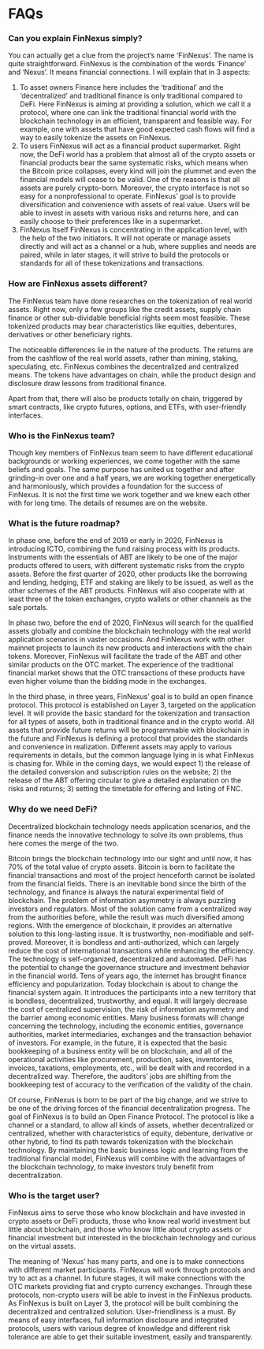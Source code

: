 # FAQs

### Can you explain FinNexus simply?
You can actually get a clue from the project’s name ‘FinNexus’. The name is quite straightforward. FinNexus is the combination of the words ‘Finance’ and ‘Nexus’. It means financial connections. I will explain that in 3 aspects:

1. To asset owners
Finance here includes the ‘traditional’ and the ‘decentralized’ and traditional finance is only traditional compared to DeFi. Here FinNexus is aiming at providing a solution, which we call it a protocol, where one can link the traditional financial world with the blockchain technology in an efficient, transparent and feasible way. For example, one with assets that have good expected cash flows will find a way to easily tokenize the assets on FinNexus.
2. To users
FinNexus will act as a financial product supermarket. Right now, the DeFi world has a problem that almost all of the crypto assets or financial products bear the same systematic risks, which means when the Bitcoin price collapses, every kind will join the plummet and even the financial models will cease to be valid. One of the reasons is that all assets are purely crypto-born. Moreover, the crypto interface is not so easy for a nonprofessional to operate. FinNexus’ goal is to provide diversification and convenience with assets of real value. Users will be able to invest in assets with various risks and returns here, and can easily choose to their preferences like in a supermarket.
3. FinNexus Itself
FinNexus is concentrating in the application level, with the help of the two initiators. It will not operate or manage assets directly and will act as a channel or a hub, where supplies and needs are paired, while in later stages, it will strive to build the protocols or standards for all of these tokenizations and transactions.

### How are FinNexus assets different?
The FinNexus team have done researches on the tokenization of real world assets. Right now, only a few groups like the credit assets, supply chain finance or other sub-dividable beneficial rights seem most feasible. These tokenized products may bear characteristics like equities, debentures, derivatives or other beneficiary rights.

The noticeable differences lie in the nature of the products. The returns are from the cashflow of the real world assets, rather than mining, staking, speculating, etc. FinNexus combines the decentralized and centralized means. The tokens have advantages on chain, while the product design and disclosure draw lessons from traditional finance.

Apart from that, there will also be products totally on chain, triggered by smart contracts, like crypto futures, options, and ETFs, with user-friendly interfaces.

### Who is the FinNexus team?
Though key members of FinNexus team seem to have different educational backgrounds or working experiences, we come together with the same beliefs and goals. The same purpose has united us together and after grinding-in over one and a half years, we are working together energetically and harmoniously, which provides a foundation for the success of FinNexus. It is not the first time we work together and we knew each other with for long time. The details of resumes are on the website.

### What is the future roadmap?
In phase one, before the end of 2019 or early in 2020, FinNexus is introducing ICTO, combining the fund raising process with its products. Instruments with the essentials of ABT are likely to be one of the major products offered to users, with different systematic risks from the crypto assets. Before the first quarter of 2020, other products like the borrowing and lending, hedging, ETF and staking are likely to be issued, as well as the other schemes of the ABT products. FinNexus will also cooperate with at least three of the token exchanges, crypto wallets or other channels as the sale portals.

In phase two, before the end of 2020, FinNexus will search for the qualified assets globally and combine the blockchain technology with the real world application scenarios in vaster occasions. And FinNexus work with other mainnet projects to launch its new products and interactions with the chain tokens. Moreover, FinNexus will facilitate the trade of the ABT and other similar products on the OTC market. The experience of the traditional financial market shows that the OTC transactions of these products have even higher volume than the bidding mode in the exchanges.

In the third phase, in three years, FinNexus’ goal is to build an open finance protocol. This protocol is established on Layer 3, targeted on the application level. It will provide the basic standard for the tokenization and transaction for all types of assets, both in traditional finance and in the crypto world. All assets that provide future returns will be programmable with blockchain in the future and FinNexus is defining a protocol that provides the standards and convenience in realization. Different assets may apply to various requirements in details, but the common language lying in is what FinNexus is chasing for.
While in the coming days, we would expect 1) the release of the detailed conversion and subscription rules on the website; 2) the release of the ABT offering circular to give a detailed explanation on the risks and returns; 3) setting the timetable for offering and listing of FNC.

### Why do we need DeFi?

Decentralized blockchain technology needs application scenarios, and the finance needs the innovative technology to solve its own problems, thus here comes the merge of the two.

Bitcoin brings the blockchain technology into our sight and until now, it has 70% of the total value of crypto assets. Bitcoin is born to facilitate the financial transactions and most of the project henceforth cannot be isolated from the financial fields. There is an inevitable bond since the birth of the technology, and finance is always the natural experimental field of blockchain.
The problem of information asymmetry is always puzzling investors and regulators. Most of the solution came from a centralized way from the authorities before, while the result was much diversified among regions. With the emergence of blockchain, it provides an alternative solution to this long-lasting issue. It is trustworthy, non-modifiable and self-proved. Moreover, it is bondless and anti-authorized, which can largely reduce the cost of international transactions while enhancing the efficiency. The technology is self-organized, decentralized and automated. DeFi has the potential to change the governance structure and investment behavior in the financial world.
Tens of years ago, the internet has brought finance efficiency and popularization. Today blockchain is about to change the financial system again. It introduces the participants into a new territory that is bondless, decentralized, trustworthy, and equal. It will largely decrease the cost of centralized supervision, the risk of information asymmetry and the barrier among economic entities. Many business formats will change concerning the technology, including the economic entities, governance authorities, market intermediaries, exchanges and the transaction behavior of investors. For example, in the future, it is expected that the basic bookkeeping of a business entity will be on blockchain, and all of the operational activities like procurement, production, sales, inventories, invoices, taxations, employments, etc., will be dealt with and recorded in a decentralized way. Therefore, the auditors’ jobs are shifting from the bookkeeping test of accuracy to the verification of the validity of the chain.

Of course, FinNexus is born to be part of the big change, and we strive to be one of the driving forces of the financial decentralization progress. The goal of FinNexus is to build an Open Finance Protocol. The protocol is like a channel or a standard, to allow all kinds of assets, whether decentralized or centralized, whether with characteristics of equity, debenture, derivative or other hybrid, to find its path towards tokenization with the blockchain technology. By maintaining the basic business logic and learning from the traditional financial model, FinNexus will combine with the advantages of the blockchain technology, to make investors truly benefit from decentralization.

### Who is the target user?
FinNexus aims to serve those who know blockchain and have invested in crypto assets or DeFi products, those who know real world investment but little about blockchain, and those who know little about crypto assets or financial investment but interested in the blockchain technology and curious on the virtual assets.

The meaning of ‘Nexus’ has many parts, and one is to make connections with different market participants. FinNexus will work through protocols and try to act as a channel. In future stages, it will make connections with the OTC markets providing fiat and crypto currency exchanges. Through these protocols, non-crypto users will be able to invest in the FinNexus products.
As FinNexus is built on Layer 3, the protocol will be built combining the decentralized and centralized solution. User-friendliness is a must. By means of easy interfaces, full information disclosure and integrated protocols, users with various degree of knowledge and different risk tolerance are able to get their suitable investment, easily and transparently.
